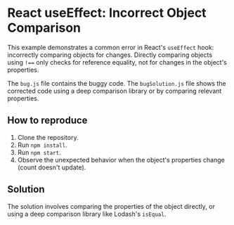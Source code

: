 # React useEffect: Incorrect Object Comparison

This example demonstrates a common error in React's `useEffect` hook: incorrectly comparing objects for changes.  Directly comparing objects using `!==` only checks for reference equality, not for changes in the object's properties.

The `bug.js` file contains the buggy code. The `bugSolution.js` file shows the corrected code using a deep comparison library or by comparing relevant properties.

## How to reproduce

1. Clone the repository.
2. Run `npm install`.
3. Run `npm start`.
4. Observe the unexpected behavior when the object's properties change (count doesn't update).

## Solution

The solution involves comparing the properties of the object directly, or using a deep comparison library like Lodash's `isEqual`.